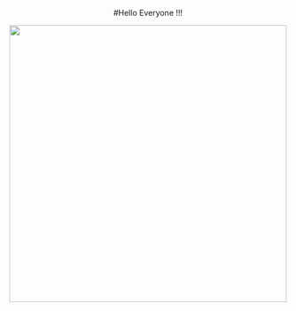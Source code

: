 <p align="center">
#Hello Everyone !!!
</p>

<p align="center">
    <img width="500" src="https://media.tenor.com/-tF8v7bEPfEAAAAd/hello-darwisy-hello-everynyan.gif">
</p>

